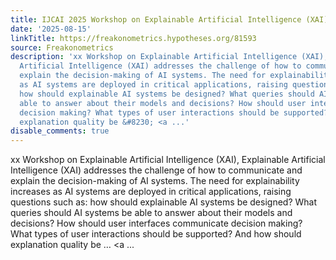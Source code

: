 ```yaml
---
title: IJCAI 2025 Workshop on Explainable Artificial Intelligence (XAI)
date: '2025-08-15'
linkTitle: https://freakonometrics.hypotheses.org/81593
source: Freakonometrics
description: 'xx Workshop on Explainable Artificial Intelligence (XAI), Explainable
  Artificial Intelligence (XAI) addresses the challenge of how to communicate and
  explain the decision-making of AI systems. The need for explainability increases
  as AI systems are deployed in critical applications, raising questions such as:
  how should explainable AI systems be designed? What queries should AI systems be
  able to answer about their models and decisions? How should user interfaces communicate
  decision making? What types of user interactions should be supported? And how should
  explanation quality be &#8230; <a ...'
disable_comments: true
---
```

xx Workshop on Explainable Artificial Intelligence (XAI), Explainable Artificial Intelligence (XAI) addresses the challenge of how to communicate and explain the decision-making of AI systems. The need for explainability increases as AI systems are deployed in critical applications, raising questions such as: how should explainable AI systems be designed? What queries should AI systems be able to answer about their models and decisions? How should user interfaces communicate decision making? What types of user interactions should be supported? And how should explanation quality be &#8230; <a ...